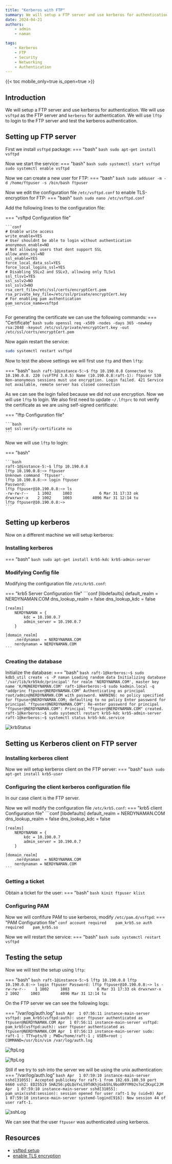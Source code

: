 ```yaml
---
title: "Kerberos with FTP"
summary: We will setup a FTP server and use kerberos for authentication. We will use `vsftpd` as the FTP server and `kerberos` for authentication. We will use `lftp` to login to the FTP server and test the kerberos authentication.
date: 2024-04-21
authors:
    - admin
    - naman

tags:
    - Kerberos
    - FTP
    - Security
    - Networking
    - Authentication
---
```


{{< toc mobile_only=true is_open=true >}}

## Introduction

We will setup a FTP server and use kerberos for authentication. We will use `vsftpd` as the FTP server and `kerberos` for authentication. We will use `lftp` to login to the FTP server and test the kerberos authentication.


## Setting up FTP server
First we install `vsftpd` package:
=== "bash"
    ```bash
    sudo apt-get install vsftpd
    ```

Now we start the service:
=== "bash"
    ```bash
    sudo systemctl start vsftpd
    sudo systemctl enable vsftpd
    ```

Now we can create a new user for FTP:
=== "bash"
    ```bash
    sudo adduser -m -d /home/ftpuser -s /bin/bash ftpuser
    ```

Now we edit the configuration file `/etc/vsftpd.conf` to enable TLS-encryption for FTP:
=== "bash"
    ```bash
    sudo nano /etc/vsftpd.conf
    ```

Add the following lines to the configuration file:

=== "vsftpd Configuration file"

    ```conf
    # Enable write access
    write_enable=YES
    # User shouldnt be able to login without authentication
    anonymous_enable=NO
    # Not allowing users that dont support SSL
    allow_anon_ssl=NO
    ssl_enable=YES
    force_local_data_ssl=YES
    force_local_logins_ssl=YES
    # Disabling SSLv2 and SSLv3, allowing only TLSv1
    ssl_tlsv1=YES
    ssl_sslv2=NO
    ssl_sslv3=NO
    rsa_cert_file=/etc/ssl/certs/encryptCert.pem
    rsa_private_key_file=/etc/ssl/private/encryptCert.key
    # For enabling pam authentication
    pam_service_name=vsftpd
    ```

For generating the certificate we can use the following commands:
=== "Certificate"
    ```bash
    sudo openssl req -x509 -nodes -days 365 -newkey rsa:2048 -keyout /etc/ssl/private/encryptCert.key -out /etc/ssl/certs/encryptCert.pem
    ```

Now again restart the service:

```bash
sudo systemctl restart vsftpd
```

Now to test the above settings we will first use `ftp` and then `lftp`:

=== "bash"
    ```bash
    raft-1@instance-5:~$ ftp 10.190.0.8
    Connected to 10.190.0.8.
    220 (vsFTPd 3.0.5)
    Name (10.190.0.8:raft-1): ftpuser
    530 Non-anonymous sessions must use encryption.
    Login failed.
    421 Service not available, remote server has closed connection
    ```

As we can see the login failed because we did not use encryption. Now we will use `lftp` to login. We also first need to update `~/.lftprc` to not verify the certificate as we are using self-signed certificate:

=== "lftp Configuration file"

    ```bash
    set ssl:verify-certificate no
    ```

Now we will use `lftp` to login:

=== "bash"

    ```bash
    raft-1@instance-5:~$ lftp 10.190.0.8
    lftp 10.190.0.8:~> ftpuser
    Unknown command `ftpuser'.
    lftp 10.190.0.8:~> login ftpuser
    Password:
    lftp ftpuser@10.190.0.8:~> ls
    -rw-rw-r--    1 1002     1003            6 Mar 31 17:33 ok
    drwxrwxr-x    2 1002     1003         4096 Mar 31 12:14 tu
    lftp ftpuser@10.190.0.8:~>
    ```

## Setting up kerberos

Now on a different machine we will setup kerberos:

### Installing kerberos

=== "bash"
    ```bash
    sudo apt-get install krb5-kdc krb5-admin-server
    ```

### Modifying Config file

Modifying the configuration file `/etc/krb5.conf`:

=== "krb5 Server Configuration file"
    ```conf
    [libdefaults]
        default_realm = NERDYNAMAN.COM
        dns_lookup_realm = false
        dns_lookup_kdc = false

    [realms]
        NERDYNAMAN = {
            kdc = 10.190.0.7
            admin_server = 10.190.0.7
        }

    [domain_realm]
        .nerdynaman  = NERDYNAMAN.COM
        nerdynaman = NERDYNAMAN.COM
    ```

### Creating the database

Initialize the database:
=== "bash"
    ```bash
    raft-1@kerberos:~$ sudo kdb5_util create -s -P naman
    Loading random data
    Initializing database '/var/lib/krb5kdc/principal' for realm 'NERDYNAMAN.COM',
    master key name 'K/M@NERDYNAMAN.COM'
    raft-1@kerberos:~$ sudo kadmin.local -q "addprinc ftpuser@NERDYNAMAN.COM"
    Authenticating as principal root/admin@NERDYNAMAN.COM with password.
    WARNING: no policy specified for ftpuser@NERDYNAMAN.COM; defaulting to no policy
    Enter password for principal "ftpuser@NERDYNAMAN.COM":
    Re-enter password for principal "ftpuser@NERDYNAMAN.COM":
    Principal "ftpuser@NERDYNAMAN.COM" created.
    raft-1@kerberos:~$ sudo systemctl restart krb5-kdc krb5-admin-server
    raft-1@kerberos:~$ systemctl status krb5-kdc.service
    ```

![krbStatus](./img-kerberos/initialiseKerbDB.png)

## Setting us Kerberos client on FTP server

### Installing kerberos client

Now we will setup kerberos client on the FTP server:
=== "bash"
    ```bash
    sudo apt-get install krb5-user
    ```

### Configuring the client kerberos configuration file

In our case client is the FTP server.

Now we will modify the configuration file `/etc/krb5.conf`:
=== "krb5 client Configuration file"
    ```conf
    [libdefaults]
        default_realm = NERDYNAMAN.COM
        dns_lookup_realm = false
        dns_lookup_kdc = false

    [realms]
        NERDYNAMAN = {
            kdc = 10.190.0.7
            admin_server = 10.190.0.7
        }

    [domain_realm]
        .nerdynaman  = NERDYNAMAN.COM
        nerdynaman = NERDYNAMAN.COM
    ```

### Getting a ticket

Obtain a ticket for the user:
=== "bash"
    ```bash
    kinit ftpuser
    klist
    ```

### Configuring PAM

Now we will confifure PAM to use kerberos, modify `/etc/pam.d/vsftpd`:
=== "PAM Configuration file"
    ```conf
    account required    pam_krb5.so
    auth    required    pam_krb5.so
    ```

Now we will restart the service:
=== "bash"
    ```bash
    sudo systemctl restart vsftpd
    ```

## Testing the setup

Now we will test the setup using `lftp`:

=== "bash"
    ```bash
    raft-1@instance-5:~$ lftp 10.190.0.8
    lftp 10.190.0.8:~> login ftpuser
    Password:
    lftp ftpuser@10.190.0.8:~> ls
    -rw-rw-r--    1 1002     1003            6 Mar 31 17:33 ok
    drwxrwxr-x    2 1002     1003         4096 Mar 31 12:14 tu
    ```

On the FTP server we can see the following logs:

=== "/var/log/auth.log"
    ```bash
    Apr  1 07:56:11 instance-main-server vsftpd: pam_krb5(vsftpd:auth): user ftpuser authenticated as ftpuser@NERDYNAMAN.COM
    Apr  1 07:56:11 instance-main-server vsftpd: pam_krb5(vsftpd:auth): user ftpuser authenticated as ftpuser@NERDYNAMAN.COM
    Apr  1 07:56:13 instance-main-server sudo:   raft-1 : TTY=pts/0 ; PWD=/home/raft-1 ; USER=root ; COMMAND=/usr/bin/vim /var/log/auth.log
    ```

![ftpLog](./img-kerberos/KerbAuthLogin.png?height=90px)

![ftpLog](./img-kerberos/kerbAuthLog.png)

Still if we try to ssh into the server we will be using the unix authentication:
=== "/var/log/auth.log"
    ```bash
    Apr  1 07:59:10 instance-main-server sshd[31055]: Accepted publickey for raft-1 from 182.69.180.59 port 6660 ssh2: ED25519 SHA256:pQLQoYxLS9TdKhjGxb5hL9boXRYYM92s7oCZKxpC2JM
    Apr  1 07:59:10 instance-main-server sshd[31055]: pam_unix(sshd:session): session opened for user raft-1 by (uid=0)
    Apr  1 07:59:10 instance-main-server systemd-logind[916]: New session 44 of user raft-1.
    ```

![sshLog](./img-kerberos/sshLoginLog.png)

We can see that the user `ftpuser` was authenticated using kerberos.
## Resources

- [vsftpd setup](https://phoenixnap.com/kb/install-ftp-server-on-ubuntu-vsftpd)
- [enable TLS encryption](https://reintech.io/blog/install-configure-ftps-server-vsftpd-centos-9)
